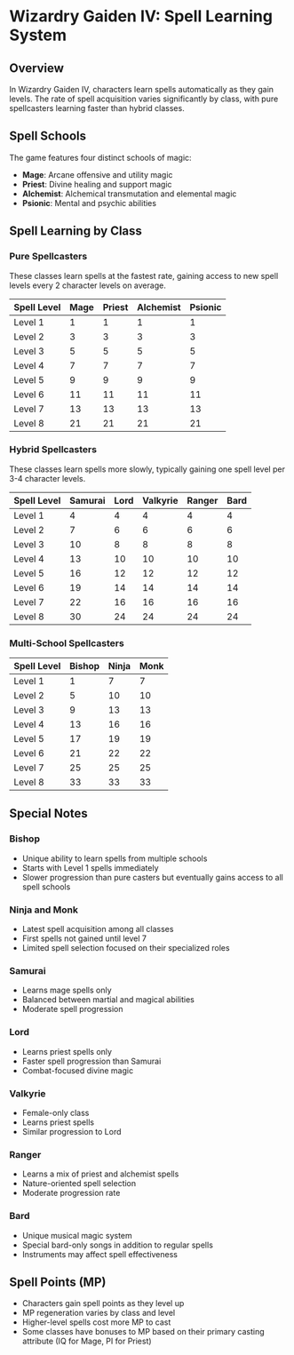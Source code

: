 # Wizardry Gaiden IV: Spell Learning System

## Overview
In Wizardry Gaiden IV, characters learn spells automatically as they gain levels. The rate of spell acquisition varies significantly by class, with pure spellcasters learning faster than hybrid classes.

## Spell Schools
The game features four distinct schools of magic:
- **Mage**: Arcane offensive and utility magic
- **Priest**: Divine healing and support magic
- **Alchemist**: Alchemical transmutation and elemental magic
- **Psionic**: Mental and psychic abilities

## Spell Learning by Class

### Pure Spellcasters
These classes learn spells at the fastest rate, gaining access to new spell levels every 2 character levels on average.

| Spell Level | Mage | Priest | Alchemist | Psionic |
|-------------|------|--------|-----------|---------|
| Level 1     | 1    | 1      | 1         | 1       |
| Level 2     | 3    | 3      | 3         | 3       |
| Level 3     | 5    | 5      | 5         | 5       |
| Level 4     | 7    | 7      | 7         | 7       |
| Level 5     | 9    | 9      | 9         | 9       |
| Level 6     | 11   | 11     | 11        | 11      |
| Level 7     | 13   | 13     | 13        | 13      |
| Level 8     | 21   | 21     | 21        | 21      |

### Hybrid Spellcasters
These classes learn spells more slowly, typically gaining one spell level per 3-4 character levels.

| Spell Level | Samurai | Lord | Valkyrie | Ranger | Bard |
|-------------|---------|------|----------|--------|------|
| Level 1     | 4       | 4    | 4        | 4      | 4    |
| Level 2     | 7       | 6    | 6        | 6      | 6    |
| Level 3     | 10      | 8    | 8        | 8      | 8    |
| Level 4     | 13      | 10   | 10       | 10     | 10   |
| Level 5     | 16      | 12   | 12       | 12     | 12   |
| Level 6     | 19      | 14   | 14       | 14     | 14   |
| Level 7     | 22      | 16   | 16       | 16     | 16   |
| Level 8     | 30      | 24   | 24       | 24     | 24   |

### Multi-School Spellcasters

| Spell Level | Bishop | Ninja | Monk |
|-------------|--------|-------|------|
| Level 1     | 1      | 7     | 7    |
| Level 2     | 5      | 10    | 10   |
| Level 3     | 9      | 13    | 13   |
| Level 4     | 13     | 16    | 16   |
| Level 5     | 17     | 19    | 19   |
| Level 6     | 21     | 22    | 22   |
| Level 7     | 25     | 25    | 25   |
| Level 8     | 33     | 33    | 33   |

## Special Notes

### Bishop
- Unique ability to learn spells from multiple schools
- Starts with Level 1 spells immediately
- Slower progression than pure casters but eventually gains access to all spell schools

### Ninja and Monk
- Latest spell acquisition among all classes
- First spells not gained until level 7
- Limited spell selection focused on their specialized roles

### Samurai
- Learns mage spells only
- Balanced between martial and magical abilities
- Moderate spell progression

### Lord
- Learns priest spells only
- Faster spell progression than Samurai
- Combat-focused divine magic

### Valkyrie
- Female-only class
- Learns priest spells
- Similar progression to Lord

### Ranger
- Learns a mix of priest and alchemist spells
- Nature-oriented spell selection
- Moderate progression rate

### Bard
- Unique musical magic system
- Special bard-only songs in addition to regular spells
- Instruments may affect spell effectiveness

## Spell Points (MP)
- Characters gain spell points as they level up
- MP regeneration varies by class and level
- Higher-level spells cost more MP to cast
- Some classes have bonuses to MP based on their primary casting attribute (IQ for Mage, PI for Priest)